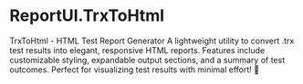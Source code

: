 # ReportUI.TrxToHtml
TrxToHtml - HTML Test Report Generator  A lightweight utility to convert .trx test results into elegant, responsive HTML reports. Features include customizable styling, expandable output sections, and a summary of test outcomes. Perfect for visualizing test results with minimal effort! 🚀
